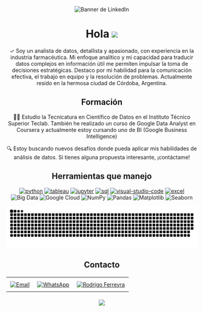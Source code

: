 <p align="center">
  <img src="https://media.licdn.com/dms/image/v2/D4D16AQHPqz1XuUApjw/profile-displaybackgroundimage-shrink_350_1400/B4DZXECr4AHIAY-/0/1742750795907?e=1748476800&v=beta&t=0Z1Ixc4tgpJ7WQviGR0gXIYEiXD239i4N22lO-3Jj2Y"  alt="Banner de LinkedIn"/>
</p>

<!-- Saludo -->
<h1 align="center"> Hola <img src="https://media3.giphy.com/media/v1.Y2lkPTc5MGI3NjExNjk2Yjk2M2VhZDA2MjBlOTk4NmU4ODdhMWM0YzU4YjU1YmM0N2Q0NCZjdD1z/w1OBpBd7kJqHrJnJ13/giphy.gif" width=40px > </h1>

<!-- Sobre mi -->
<p align="center">
  ✓ Soy un analista de datos, detallista y apasionado, con experiencia en la industria farmacéutica. Mi enfoque analítico y mi capacidad para traducir datos complejos en información útil me permiten impulsar la toma de decisiones estratégicas. Destaco por mi habilidad para la comunicación efectiva, el trabajo en equipo y la resolución de problemas. Actualmente resido en la hermosa ciudad de Córdoba, Argentina.
</p>
<h2 align="center">Formación</h2>

<p align="center">
  👨‍💻 Estudio la Tecnicatura en Científico de Datos en el Instituto Técnico Superior Teclab. También he realizado un curso de Google Data Analyst en Coursera y actualmente estoy cursando uno de BI (Google Business Intelligence)
</p>

<p align="center">
 🔍 Estoy buscando nuevos desafíos donde pueda aplicar mis habilidades de análisis de datos. Si tienes alguna propuesta interesante, ¡contáctame!
</p>

<!-- HERRAMIENTAS -->
<h2 align="center">Herramientas que manejo</h2>
<p align="center">
<div align="center">
   <a href="https://www.python.org/" target="_blank"><img src="https://img.shields.io/badge/Python-3776AB?&style=flat-square&logo=python&logoColor=FFFFFF" alt="python" height="27px"/></a>
    <a href="https://www.tableau.com/" target="_blank"><img src="https://img.shields.io/badge/Tableau-E97627?&style=flat-square&logo=tableau&logoColor=FFFFFF" alt="tableau" height="27px"/></a>
    <a href="https://jupyter.org/" target="_blank"><img src="https://img.shields.io/badge/Jupyter-F37626?&style=flat-square&logo=jupyter&logoColor=FFFFFF" alt="jupyter" height="27px"/></a>
    <a href="https://www.microsoft.com/en-us/sql-server/" target="_blank"><img src="https://img.shields.io/badge/SQL-005A9C?&style=flat-square&logo=sql-server&logoColor=FFFFFF" alt="sql" height="27px"/></a>
    <a href="https://code.visualstudio.com/" target="_blank"><img src="https://img.shields.io/badge/Visual%20Studio%20Code-0078D4?&style=flat-square&logo=visual-studio-code&logoColor=FFFFFF" alt="visual-studio-code" height="27px"/></a>
    <a href="https://www.microsoft.com/en-us/microsoft-365/excel" target="_blank"><img src="https://img.shields.io/badge/Excel-217346?&style=flat-square&logo=microsoft-excel&logoColor=FFFFFF" alt="excel" height="27px"/></a>

  <img src="https://img.shields.io/badge/Big%20Data-800080?&style=flat-square&logoColor=FFFFFF" alt="Big Data" height="27px">
    <img src="https://img.shields.io/badge/Google%20Cloud-4285F4?&style=flat-square&logo=google-cloud&logoColor=FFFFFF" alt="Google Cloud" height="27px">
    <img src="https://img.shields.io/badge/NumPy-013243?&style=flat-square&logo=numpy&logoColor=FFFFFF" alt="NumPy" height="27px">
    <img src="https://img.shields.io/badge/Pandas-150458?&style=flat-square&logo=pandas&logoColor=FFFFFF" alt="Pandas" height="27px">
    <img src="https://img.shields.io/badge/Matplotlib-348ABD?&style=flat-square&logo=matplotlib&logoColor=FFFFFF" alt="Matplotlib" height="27px">
    <img src="https://img.shields.io/badge/Seaborn-4C72B0?&style=flat-square&logo=seaborn&logoColor=FFFFFF" alt="Seaborn" height="27px">
 
</div>  
</p>


<!-- Snake -->


<p align="center">
  <picture>
    <source media="(prefers-color-scheme: dark)" srcset="https://raw.githubusercontent.com/platane/platane/output/github-contribution-grid-snake-dark.svg">
    <source media="(prefers-color-scheme: light)" srcset="https://raw.githubusercontent.com/platane/platane/output/github-contribution-grid-snake.svg">
    <img alt="github contribution grid snake animation" src="https://raw.githubusercontent.com/platane/platane/output/github-contribution-grid-snake.svg">
  </picture>
</p>

<!-- CONTACT -->
<h2 align="center">Contacto</h2>

<table align="center" style="margin-top: 20px; margin-bottom: 20px;">
  <tr>
    <td align="center" style="padding: 10px;">
      <a href="mailto:ferreyrarodrigoivan@gmail.com">
        <img alt="Email" title="Envía un correo" src="https://img.shields.io/badge/Mi Email-D14836?style=flat&logo=Gmail&logoColor=white">
      </a>
    </td>
    <td align="center" style="padding: 10px;">
      <a href="https://wa.me/543513210581?text=Hola!%20Te%20contacto%20desde%20tu%20Github%20">
        <img alt="WhatsApp" title="Envíame un mensaje en WhatsApp" src="https://img.shields.io/badge/Mi WhatsApp-25D366?style=flat&logo=WhatsApp&logoColor=white">
      </a>
    </td>
    <td align="center" style="padding: 10px;">
      <a href="https://www.linkedin.com/in/rodrigo-ferreyra1/">
        <img alt="Rodrigo Ferreyra" title="Connect with Rodri" src="https://img.shields.io/badge/Rodrigo Ferreyra-0077B5?style=flat&logo=Linkedin&logoColor=white">
      </a>
    </td> 
  </tr>
</table>

<!-- OTROS -->

<p align="center">
  <a href="#">
    <img src="https://readme-typing-svg.herokuapp.com?font=Time+New+Roman&color=FFFFFF&size=28&center=true&vCenter=true&width=600&height=100&lines=Data+Analyst;Gracias+por+pasar">
  </a>
</p>





